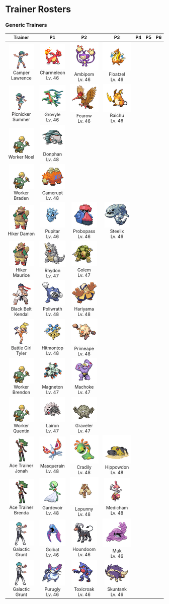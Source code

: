 # Trainer Rosters

### Generic Trainers

| Trainer | P1 | P2 | P3 | P4 | P5 | P6 |
|:-------:|:--:|:--:|:--:|:--:|:--:|:--:|
| ![Camper Lawrence](../../assets/trainers/camper.png)<br>Camper Lawrence | ![Charmeleon](../../assets/sprites/charmeleon/front.gif)<br>Charmeleon<br>Lv. 46 | ![Ambipom](../../assets/sprites/ambipom/front.gif)<br>Ambipom<br>Lv. 46 | ![Floatzel](../../assets/sprites/floatzel/front.gif)<br>Floatzel<br>Lv. 46 |
| ![Picnicker Summer](../../assets/trainers/picnicker.png)<br>Picnicker Summer | ![Grovyle](../../assets/sprites/grovyle/front.gif)<br>Grovyle<br>Lv. 46 | ![Fearow](../../assets/sprites/fearow/front.gif)<br>Fearow<br>Lv. 46 | ![Raichu](../../assets/sprites/raichu/front.gif)<br>Raichu<br>Lv. 46 |
| ![Worker Noel](../../assets/trainers/worker.png)<br>Worker Noel | ![Donphan](../../assets/sprites/donphan/front.gif)<br>Donphan<br>Lv. 48 |
| ![Worker Braden](../../assets/trainers/worker.png)<br>Worker Braden | ![Camerupt](../../assets/sprites/camerupt/front.gif)<br>Camerupt<br>Lv. 48 |
| ![Hiker Damon](../../assets/trainers/hiker.png)<br>Hiker Damon | ![Pupitar](../../assets/sprites/pupitar/front.gif)<br>Pupitar<br>Lv. 46 | ![Probopass](../../assets/sprites/probopass/front.gif)<br>Probopass<br>Lv. 46 | ![Steelix](../../assets/sprites/steelix/front.gif)<br>Steelix<br>Lv. 46 |
| ![Hiker Maurice](../../assets/trainers/hiker.png)<br>Hiker Maurice | ![Rhydon](../../assets/sprites/rhydon/front.gif)<br>Rhydon<br>Lv. 47 | ![Golem](../../assets/sprites/golem/front.gif)<br>Golem<br>Lv. 47 |
| ![Black Belt Kendal](../../assets/trainers/black_belt.png)<br>Black Belt Kendal | ![Poliwrath](../../assets/sprites/poliwrath/front.gif)<br>Poliwrath<br>Lv. 48 | ![Hariyama](../../assets/sprites/hariyama/front.gif)<br>Hariyama<br>Lv. 48 |
| ![Battle Girl Tyler](../../assets/trainers/battle_girl.png)<br>Battle Girl Tyler | ![Hitmontop](../../assets/sprites/hitmontop/front.gif)<br>Hitmontop<br>Lv. 48 | ![Primeape](../../assets/sprites/primeape/front.gif)<br>Primeape<br>Lv. 48 |
| ![Worker Brendon](../../assets/trainers/worker.png)<br>Worker Brendon | ![Magneton](../../assets/sprites/magneton/front.gif)<br>Magneton<br>Lv. 47 | ![Machoke](../../assets/sprites/machoke/front.gif)<br>Machoke<br>Lv. 47 |
| ![Worker Quentin](../../assets/trainers/worker.png)<br>Worker Quentin | ![Lairon](../../assets/sprites/lairon/front.gif)<br>Lairon<br>Lv. 47 | ![Graveler](../../assets/sprites/graveler/front.gif)<br>Graveler<br>Lv. 47 |
| ![Ace Trainer Jonah](../../assets/trainers/ace_trainer.png)<br>Ace Trainer Jonah | ![Masquerain](../../assets/sprites/masquerain/front.gif)<br>Masquerain<br>Lv. 48 | ![Cradily](../../assets/sprites/cradily/front.gif)<br>Cradily<br>Lv. 48 | ![Hippowdon](../../assets/sprites/hippowdon/front.gif)<br>Hippowdon<br>Lv. 48 |
| ![Ace Trainer Brenda](../../assets/trainers/ace_trainer.png)<br>Ace Trainer Brenda | ![Gardevoir](../../assets/sprites/gardevoir/front.gif)<br>Gardevoir<br>Lv. 48 | ![Lopunny](../../assets/sprites/lopunny/front.gif)<br>Lopunny<br>Lv. 48 | ![Medicham](../../assets/sprites/medicham/front.gif)<br>Medicham<br>Lv. 48 |
| ![Galactic Grunt](../../assets/trainers/galactic_grunt.png)<br>Galactic Grunt | ![Golbat](../../assets/sprites/golbat/front.gif)<br>Golbat<br>Lv. 46 | ![Houndoom](../../assets/sprites/houndoom/front.gif)<br>Houndoom<br>Lv. 46 | ![Muk](../../assets/sprites/muk/front.gif)<br>Muk<br>Lv. 46 |
| ![Galactic Grunt](../../assets/trainers/galactic_grunt.png)<br>Galactic Grunt | ![Purugly](../../assets/sprites/purugly/front.gif)<br>Purugly<br>Lv. 46 | ![Toxicroak](../../assets/sprites/toxicroak/front.gif)<br>Toxicroak<br>Lv. 46 | ![Skuntank](../../assets/sprites/skuntank/front.gif)<br>Skuntank<br>Lv. 46 |

